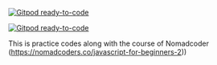 [![Gitpod ready-to-code](https://img.shields.io/badge/Gitpod-ready--to--code-blue?logo=gitpod)](https://gitpod.io/#https://github.com/iamjunho/vanillaJS_paint)

[![Gitpod ready-to-code](https://img.shields.io/badge/Gitpod-ready--to--code-blue?logo=gitpod)](https://gitpod.io/#https://github.com/iamjunho/vanillaJS_paint)

This is practice codes along with the course of Nomadcoder (https://nomadcoders.co/javascript-for-beginners-2))

